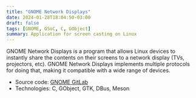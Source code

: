 ```yaml
---
title: "GNOME Network Displays"
date: 2024-01-28T18:04:50-03:00
draft: false
tags: [GNOME, GSoC, C, GObject]
summary: Application for screen casting on Linux
---
```


GNOME Network Displays is a program that allows Linux devices to instantly share the contents on their screens to a network display (TVs, projectors, etc). GNOME Network Displays implements multiple protocols for doing that, making it compatible with a wide range of devices.

- Source code: [GNOME GitLab](https://gitlab.gnome.org/GNOME/gnome-network-displays)
- Technologies: C, GObject, GTK, DBus, Meson
